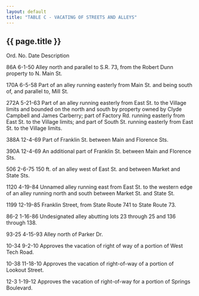 ```yaml
---
layout: default 
title: "TABLE C - VACATING OF STREETS AND ALLEYS"
---
```


{{ page.title }}
----------------

Ord. No. Date Description

86A 6-1-50 Alley north and parallel to S.R. 73, from the Robert Dunn
property to N. Main St.

170A 6-5-58 Part of an alley running easterly from Main St. and being
south of, and parallel to, Mill St.

272A 5-21-63 Part of an alley running easterly from East St. to the
Village limits and bounded on the north and south by property owned by
Clyde Campbell and James Carberry; part of Factory Rd. running easterly
from East St. to the Village limits; and part of South St. running
easterly from East St. to the Village limits.

388A 12-4-69 Part of Franklin St. between Main and Florence Sts.

390A 12-4-69 An additional part of Franklin St. between Main and
Florence Sts.

506 2-6-75 150 ft. of an alley west of East St. and between Market and
State Sts.

1120 4-19-84 Unnamed alley running east from East St. to the western
edge of an alley running north and south between Market St. and State
St.

1199 12-19-85 Franklin Street, from State Route 741 to State Route 73.

86-2 1-16-86 Undesignated alley abutting lots 23 through 25 and 136
through 138.

93-25 4-15-93 Alley north of Parker Dr.

10-34 9-2-10 Approves the vacation of right of way of a portion of West
Tech Road.

10-38 11-18-10 Approves the vacation of right-of-way of a portion of
Lookout Street.

12-3 1-19-12 Approves the vacation of right-of-way for a portion of
Springs Boulevard.

